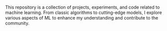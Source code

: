 This repository is a collection of projects, experiments, and code related to machine learning. From classic algorithms to cutting-edge models, I explore various aspects of ML to enhance my understanding and contribute to the community.
